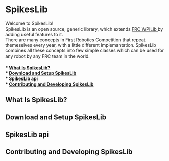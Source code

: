 <h1> SpikesLib </h1>
Welcome to SpikesLib! </br>
SpikesLib is an open source, generic library, which extends <a href='https://github.com/wpilibsuite/allwpilib'> FRC WPILib </a> by adding useful features to it. </br>
There are many concepts in First Robotics Competition that repeat themeselves every year, with a little different implemantation. SpikesLib 
combines all these concepts into few simple classes which can be used for any robot by any FRC team in the world.

<h4>
* <a href='#WhatIsSL'>What Is SpikesLib?</a> </br>
* <a href='Download&Setup'>Download and Setup SpikesLib</a> </br>
* <a href='api'>SpikesLib api</a> </br>
* <a href='contribute'>Contributing and Developing SpikesLib</a> </br>
</h4>

<h2> <a name = 'WhatIsSL'> What Is SpikesLib?</a> </h2>
<h2> <a name = 'Download&Setup'> Download and Setup SpikesLib </a> </h2>
<h2> <a name = 'api'> SpikesLib api</a> </h2>
<h2> <a name = 'contribute'>Contributing and Developing SpikesLib </a> </h2>
